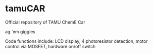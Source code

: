# tamuCAR
Official repository of TAMU ChemE Car

ag 'em giggies

Code functions include:
LCD display,
4 photoresistor detection,
motor control via MOSFET,
hardware on/off switch
